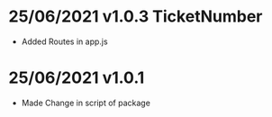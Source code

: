 # 25/06/2021 v1.0.3 TicketNumber
- Added Routes in app.js

# 25/06/2021 v1.0.1
- Made Change in script of package